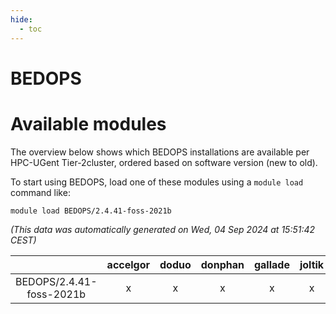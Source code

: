 ```yaml
---
hide:
  - toc
---
```


BEDOPS
======

# Available modules


The overview below shows which BEDOPS installations are available per HPC-UGent Tier-2cluster, ordered based on software version (new to old).

To start using BEDOPS, load one of these modules using a `module load` command like:

```shell
module load BEDOPS/2.4.41-foss-2021b
```

*(This data was automatically generated on Wed, 04 Sep 2024 at 15:51:42 CEST)*  

| |accelgor|doduo|donphan|gallade|joltik|shinx|skitty|
| :---: | :---: | :---: | :---: | :---: | :---: | :---: | :---: |
|BEDOPS/2.4.41-foss-2021b|x|x|x|x|x|-|x|
